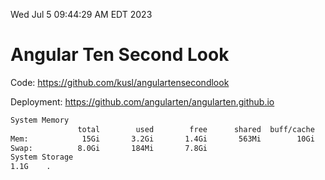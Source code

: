 Wed Jul  5 09:44:29 AM EDT 2023

# Angular Ten Second Look

Code: https://github.com/kusl/angulartensecondlook

Deployment: https://github.com/angularten/angularten.github.io

```bash
System Memory
               total        used        free      shared  buff/cache   available
Mem:            15Gi       3.2Gi       1.4Gi       563Mi        10Gi        11Gi
Swap:          8.0Gi       184Mi       7.8Gi
System Storage
1.1G	.
